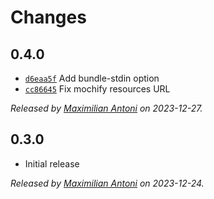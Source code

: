 # Changes

## 0.4.0

- [`d6eaa5f`](https://github.com/mochify-js/cli/commit/d6eaa5f839f1c5848f7f39d9e37b53af28e14aac)
  Add bundle-stdin option
- [`cc86645`](https://github.com/mochify-js/cli/commit/cc86645ba628dde2e6052fd35f3c1dc0e6c7e2f4)
  Fix mochify resources URL

_Released by [Maximilian Antoni](https://github.com/mantoni) on 2023-12-27._

## 0.3.0

- Initial release

_Released by [Maximilian Antoni](https://github.com/mantoni) on 2023-12-24._

